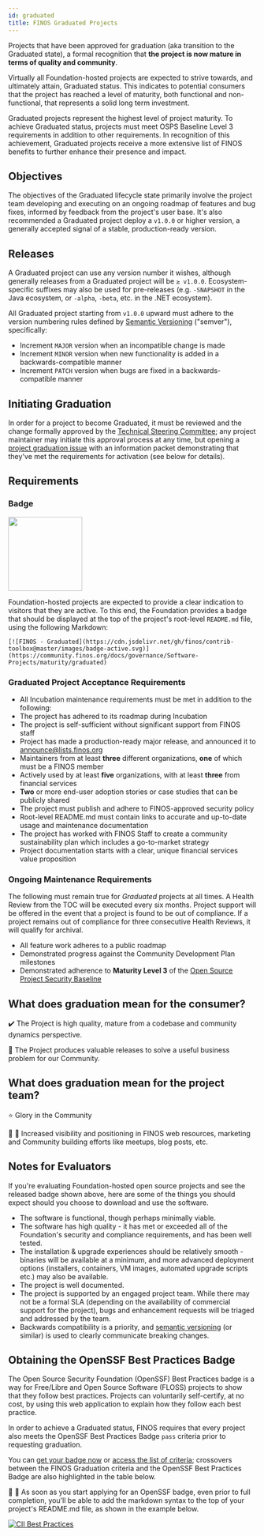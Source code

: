 ```yaml
---
id: graduated
title: FINOS Graduated Projects
---
```


Projects that have been approved for graduation (aka transition to the Graduated state), a formal recognition that **the project is now mature in terms of quality and community**.

Virtually all Foundation-hosted projects are expected to strive towards, and ultimately attain, Graduated status. This indicates to potential consumers that the project has reached a level of maturity, both functional and non-functional, that represents a solid long term investment.

Graduated projects represent the highest level of project maturity. To achieve Graduated status, projects must meet OSPS Baseline Level 3 requirements in addition to other requirements. In recognition of this achievement, Graduated projects receive a more extensive list of FINOS benefits to further enhance their presence and impact.

## Objectives
The objectives of the Graduated lifecycle state primarily involve the project team developing and executing on an ongoing roadmap of features and bug fixes, informed by feedback from the project's user base. It's also recommended a Graduated project deploy a `v1.0.0` or higher version, a generally accepted signal of a stable, production-ready version.

## Releases
A Graduated project can use any version number it wishes, although generally releases from a Graduated project will be `≥ v1.0.0`.  Ecosystem-specific suffixes may also be used for pre-releases (e.g. `-SNAPSHOT` in the Java ecosystem, or `-alpha`, `-beta`, etc. in the .NET ecosystem).

All Graduated project starting from `v1.0.0` upward must adhere to the version numbering rules defined by [Semantic Versioning](http://semver.org/) ("semver"), specifically:
- Increment `MAJOR` version when an incompatible change is made
- Increment `MINOR` version when new functionality is added in a backwards-compatible manner
- Increment `PATCH` version when bugs are fixed in a backwards-compatible manner

## Initiating Graduation
In order for a project to become Graduated, it must be reviewed and the change formally approved by the [Technical Steering Committee](https://github.com/finos/technical-steering-committee); any project maintainer may initiate this approval process at any time, but opening a [project graduation issue](https://github.com/finos/community/issues/new?assignees=maoo%2C+TheJuanAndOnly99&labels=&template=Project-Activation.md&title=Project+Graduation) with an information packet demonstrating that they've met the requirements for activation (see below for details).

## Requirements

### Badge

<img src="https://raw.githubusercontent.com/finos/contrib-toolbox/master/images/badge-active.png" width="150"/>

Foundation-hosted projects are expected to provide a clear indication to visitors that they are active. To this end, the Foundation provides a badge that should be displayed at the top of the project's root-level `README.md` file, using the following Markdown:

```
[![FINOS - Graduated](https://cdn.jsdelivr.net/gh/finos/contrib-toolbox@master/images/badge-active.svg)](https://community.finos.org/docs/governance/Software-Projects/maturity/graduated)
```

### Graduated Project Acceptance Requirements

- All Incubation maintenance requirements must be met in addition to the following:
- The project has adhered to its roadmap during Incubation
- The project is self-sufficient without significant support from FINOS staff
- Project has made a production-ready major release, and announced it to [announce@lists.finos.org](mailto:announce@lists.finos.org)
- Maintainers from at least **three** different organizations, **one** of which must be a FINOS member
- Actively used by at least **five** organizations, with at least **three** from financial services
- **Two** or more end-user adoption stories or case studies that can be publicly shared
- The project must publish and adhere to FINOS-approved security policy
- Root-level README.md must contain links to accurate and up-to-date usage and maintenance documentation
- The project has worked with FINOS Staff to create a community sustainability plan which includes a go-to-market strategy
- Project documentation starts with a clear, unique financial services value proposition

### Ongoing Maintenance Requirements

The following must remain true for _Graduated_ projects at all times. A Health Review from the TOC will be executed every six months. Project support will be offered in the event that a project is found to be out of compliance. If a project remains out of compliance for three consecutive Health Reviews, it will qualify for archival.

- All feature work adheres to a public roadmap
- Demonstrated progress against the Community Development Plan milestones
- Demonstrated adherence to **Maturity Level 3** of the [Open Source Project Security Baseline](https://baseline.openssf.org/)

## What does graduation mean for the consumer? 
:heavy_check_mark: The Project is high quality, mature from a codebase and community dynamics perspective. 

:dart: The Project produces valuable releases to solve a useful business problem for our Community.

## What does graduation mean for the project team?
:star: Glory in the Community 

:eyes: :loudspeaker: Increased visibility and positioning in FINOS web resources, marketing and Community building efforts like meetups, blog posts, etc.

## Notes for Evaluators
If you're evaluating Foundation-hosted open source projects and see the released badge shown above, here are some of the things you should expect should you choose to download and use the software. 

- The software is functional, though perhaps minimally viable.
- The software has high quality - it has met or exceeded all of the Foundation's security and compliance requirements, and has been well tested.
- The installation & upgrade experiences should be relatively smooth - binaries will be available at a minimum, and more advanced deployment options (installers, containers, VM images, automated upgrade scripts etc.) may also be available.
- The project is well documented.
- The project is supported by an engaged project team. While there may not be a formal SLA (depending on the availability of commercial support for the project), bugs and enhancement requests will be triaged and addressed by the team.
- Backwards compatibility is a priority, and [semantic versioning](http://semver.org/) (or similar) is used to clearly communicate breaking changes.

## Obtaining the OpenSSF Best Practices Badge
The Open Source Security Foundation (OpenSSF) Best Practices badge is a way for Free/Libre and Open Source Software (FLOSS) projects to show that they follow best practices. Projects can voluntarily self-certify, at no cost, by using this web application to explain how they follow each best practice.

In order to achieve a Graduated status, FINOS requires that every project also meets the OpenSSF Best Practices Badge `pass` criteria prior to requesting graduation.

You can [get your badge now](https://bestpractices.coreinfrastructure.org/en) or [access the list of criteria](https://github.com/coreinfrastructure/best-practices-badge#summary-of-best-practices-criteria-passing-level); crossovers between the FINOS Graduation criteria and the OpenSSF Best Practices Badge are also highlighted in the table below.

:eyes: :loudspeaker: As soon as you start applying for an OpenSSF badge, even prior to full completion, you'll be able to add the markdown syntax to the top of your project's README.md file, as shown in the example below.

[![CII Best Practices](https://bestpractices.coreinfrastructure.org/projects/5948/badge)](https://bestpractices.coreinfrastructure.org/projects/5948)


